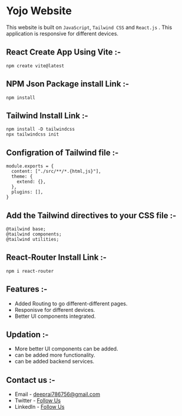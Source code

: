 # Yojo Website
This website is built on `JavaScript`, `Tailwind CSS` and `React.js` . This application is responsive for different devices.

## React Create App Using Vite :-
```
npm create vite@latest
```
## NPM Json Package install Link :-
```
npm install
```
## Tailwind Install Link :-
```
npm install -D tailwindcss
npx tailwindcss init
```
## Configration of Tailwind file :-
```
module.exports = {
  content: ["./src/**/*.{html,js}"],
  theme: {
    extend: {},
  },
  plugins: [],
}
```
## Add the Tailwind directives to your CSS file :-
```
@tailwind base;
@tailwind components;
@tailwind utilities;
```
## React-Router Install Link :-
```
npm i react-router
```
## Features :-
- Added Routing to go different-different pages.
- Responisve for different devices.
- Better UI components integrated.

## Updation :-
- More better UI components can be added.
- can be added more functionality.
- can be added backend services.

## Contact us :-
- Email - [deeprai786756@gmail.com](deeprai786756@gmail.com)
- Twitter - [Follow Us](https://x.com/Rajende17438932?t=rYhBK4BsO5pZo54UL7785A&s=09)
- LinkedIn - [Follow Us](https://www.linkedin.com/in/sanjay-rai-1491b4228/)
